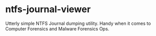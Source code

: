 # ntfs-journal-viewer
Utterly simple NTFS Journal dumping utility. Handy when it comes to Computer Forensics and Malware Forensics Ops.
